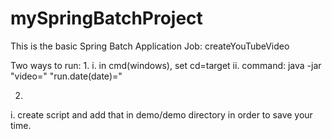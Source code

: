 # mySpringBatchProject
This is the basic Spring Batch Application
Job: createYouTubeVideo

Two ways to run:
1.
i. in cmd(windows), set cd=target
ii. command: java -jar <name of the jar created by maven> "video=<value>" "run.date(date)=<date>"
  
2.
i. create script and add that in demo/demo directory in order to save your time.
   
